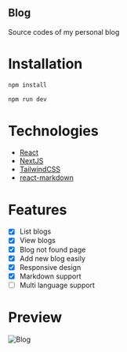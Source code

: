 ## Blog

Source codes of my personal blog

# Installation

```sh
npm install

npm run dev
```

# Technologies

- [React](https://reactjs.org/)
- [NextJS](https://nextjs.org/)
- [TailwindCSS](https://tailwindcss.com/)
- [react-markdown](https://github.com/remarkjs/react-markdown)

# Features

- [x] List blogs
- [x] View blogs
- [x] Blog not found page
- [x] Add new blog easily
- [x] Responsive design
- [x] Markdown support
- [ ] Multi language support

# Preview

![Blog](https://user-images.githubusercontent.com/30156531/146649481-c316ca79-0581-425a-8fe7-75a24a8bac28.gif)
